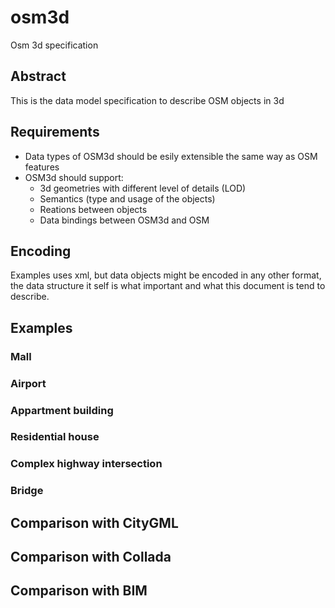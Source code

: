 # osm3d
Osm 3d specification


## Abstract
This is the data model specification to describe OSM objects in 3d

## Requirements

* Data types of OSM3d should be esily extensible the same way as OSM features
* OSM3d should support:
  * 3d geometries with different level of details (LOD)
  * Semantics (type and usage of the objects)
  * Reations between objects
  * Data bindings between OSM3d and OSM

## Encoding

Examples uses xml, but data objects might be encoded in any other format, the data structure it self is what important and what this document is tend to describe.

## Examples

### Mall

### Airport

### Appartment building

### Residential house

### Complex highway intersection

### Bridge
  
## Comparison with CityGML

## Comparison with Collada

## Comparison with BIM

